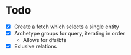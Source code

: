 # Todo
- [x] Create a fetch which selects a single entity
- [x] Archetype groups for query, iterating in order
    - Allows for dfs/bfs
- [x] Exlusive relations
